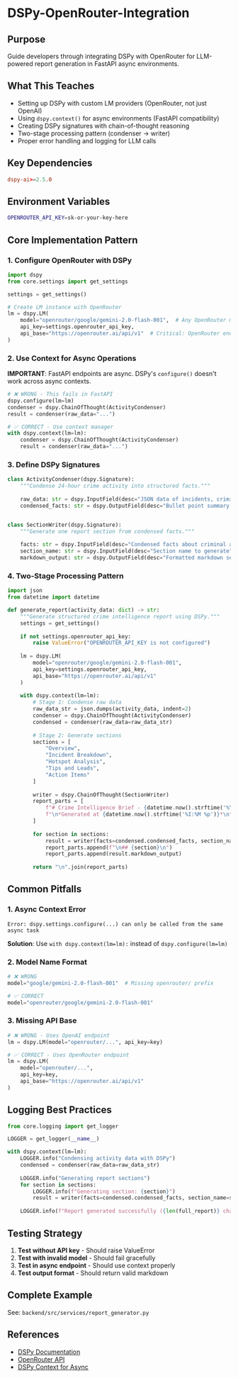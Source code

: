 # DSPy-OpenRouter-Integration

## Purpose
Guide developers through integrating DSPy with OpenRouter for LLM-powered report generation in FastAPI async environments.

## What This Teaches

- Setting up DSPy with custom LM providers (OpenRouter, not just OpenAI)
- Using `dspy.context()` for async environments (FastAPI compatibility)
- Creating DSPy signatures with chain-of-thought reasoning
- Two-stage processing pattern (condenser → writer)
- Proper error handling and logging for LLM calls

## Key Dependencies

```toml
dspy-ai>=2.5.0
```

## Environment Variables

```bash
OPENROUTER_API_KEY=sk-or-your-key-here
```

## Core Implementation Pattern

### 1. Configure OpenRouter with DSPy

```python
import dspy
from core.settings import get_settings

settings = get_settings()

# Create LM instance with OpenRouter
lm = dspy.LM(
    model="openrouter/google/gemini-2.0-flash-001",  # Any OpenRouter model
    api_key=settings.openrouter_api_key,
    api_base="https://openrouter.ai/api/v1"  # Critical: OpenRouter endpoint
)
```

### 2. Use Context for Async Operations

**IMPORTANT**: FastAPI endpoints are async. DSPy's `configure()` doesn't work across async contexts.

```python
# ❌ WRONG - This fails in FastAPI
dspy.configure(lm=lm)
condenser = dspy.ChainOfThought(ActivityCondenser)
result = condenser(raw_data="...")

# ✅ CORRECT - Use context manager
with dspy.context(lm=lm):
    condenser = dspy.ChainOfThought(ActivityCondenser)
    result = condenser(raw_data="...")
```

### 3. Define DSPy Signatures

```python
class ActivityCondenser(dspy.Signature):
    """Condense 24-hour crime activity into structured facts."""
    
    raw_data: str = dspy.InputField(desc="JSON data of incidents, criminals, and tips")
    condensed_facts: str = dspy.OutputField(desc="Bullet point summary of key facts")


class SectionWriter(dspy.Signature):
    """Generate one report section from condensed facts."""
    
    facts: str = dspy.InputField(desc="Condensed facts about criminal activity")
    section_name: str = dspy.InputField(desc="Section name to generate")
    markdown_output: str = dspy.OutputField(desc="Formatted markdown section content")
```

### 4. Two-Stage Processing Pattern

```python
import json
from datetime import datetime

def generate_report(activity_data: dict) -> str:
    """Generate structured crime intelligence report using DSPy."""
    settings = get_settings()
    
    if not settings.openrouter_api_key:
        raise ValueError("OPENROUTER_API_KEY is not configured")
    
    lm = dspy.LM(
        model="openrouter/google/gemini-2.0-flash-001",
        api_key=settings.openrouter_api_key,
        api_base="https://openrouter.ai/api/v1"
    )
    
    with dspy.context(lm=lm):
        # Stage 1: Condense raw data
        raw_data_str = json.dumps(activity_data, indent=2)
        condenser = dspy.ChainOfThought(ActivityCondenser)
        condensed = condenser(raw_data=raw_data_str)
        
        # Stage 2: Generate sections
        sections = [
            "Overview",
            "Incident Breakdown",
            "Hotspot Analysis",
            "Tips and Leads",
            "Action Items"
        ]
        
        writer = dspy.ChainOfThought(SectionWriter)
        report_parts = [
            f"# Crime Intelligence Brief - {datetime.now().strftime('%Y-%m-%d')}",
            f"\n*Generated at {datetime.now().strftime('%I:%M %p')}*\n",
        ]
        
        for section in sections:
            result = writer(facts=condensed.condensed_facts, section_name=section)
            report_parts.append(f"\n## {section}\n")
            report_parts.append(result.markdown_output)
        
        return "\n".join(report_parts)
```

## Common Pitfalls

### 1. Async Context Error
```
Error: dspy.settings.configure(...) can only be called from the same async task
```
**Solution**: Use `with dspy.context(lm=lm):` instead of `dspy.configure(lm=lm)`

### 2. Model Name Format
```python
# ❌ WRONG
model="google/gemini-2.0-flash-001"  # Missing openrouter/ prefix

# ✅ CORRECT
model="openrouter/google/gemini-2.0-flash-001"
```

### 3. Missing API Base
```python
# ❌ WRONG - Uses OpenAI endpoint
lm = dspy.LM(model="openrouter/...", api_key=key)

# ✅ CORRECT - Uses OpenRouter endpoint
lm = dspy.LM(
    model="openrouter/...", 
    api_key=key,
    api_base="https://openrouter.ai/api/v1"
)
```

## Logging Best Practices

```python
from core.logging import get_logger

LOGGER = get_logger(__name__)

with dspy.context(lm=lm):
    LOGGER.info("Condensing activity data with DSPy")
    condensed = condenser(raw_data=raw_data_str)
    
    LOGGER.info("Generating report sections")
    for section in sections:
        LOGGER.info(f"Generating section: {section}")
        result = writer(facts=condensed.condensed_facts, section_name=section)
    
    LOGGER.info(f"Report generated successfully ({len(full_report)} characters)")
```

## Testing Strategy

1. **Test without API key** - Should raise ValueError
2. **Test with invalid model** - Should fail gracefully
3. **Test in async endpoint** - Should use context properly
4. **Test output format** - Should return valid markdown

## Complete Example

See: `backend/src/services/report_generator.py`

## References

- [DSPy Documentation](https://dspy-docs.vercel.app/)
- [OpenRouter API](https://openrouter.ai/docs)
- [DSPy Context for Async](https://github.com/stanfordnlp/dspy/issues/context-async)

